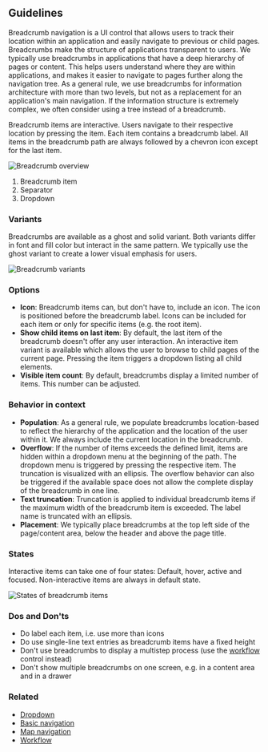 ## Guidelines

Breadcrumb navigation is a UI control that allows users to track their location within an application and easily navigate to previous or child pages.
Breadcrumbs make the structure of applications transparent to users. We typically use breadcrumbs in applications that have a deep hierarchy of pages or content. This helps users understand where they are within applications, and makes it easier to navigate to pages further along the navigation tree. As a general rule, we use breadcrumbs for information architecture with more than two levels, but not as a replacement for an application's main navigation. If the information structure is extremely complex, we often consider using a tree instead of a breadcrumb.

Breadcrumb items are interactive. Users navigate to their respective location by pressing the item. Each item contains a breadcrumb label. All items in the breadcrumb path are always followed by a chevron icon except for the last item.

![Breadcrumb overview](https://www.figma.com/design/wEptRgAezDU1z80Cn3eZ0o/iX-Pattern-Illustrations?type=design&node-id=20-8463&mode=design&t=JS1Aklcq48swr0Im-1)

1. Breadcrumb item
2. Separator
3. Dropdown

### Variants

Breadcrumbs are available as a ghost and solid variant. Both variants differ in font and fill color but interact in the same pattern. We typically use the ghost variant to create a lower visual emphasis for users.

![Breadcrumb variants](https://www.figma.com/design/wEptRgAezDU1z80Cn3eZ0o/iX-Pattern-Illustrations?type=design&node-id=20-352&mode=design&t=JS1Aklcq48swr0Im-1)

### Options

- **Icon**: Breadcrumb items can, but don't have to, include an icon. The icon is positioned before the breadcrumb label. Icons can be included for each item or only for specific items (e.g. the root item).
- **Show child items on last item**: By default, the last item of the breadcrumb doesn't offer any user interaction. An interactive item variant is available which allows the user to browse to child pages of the current page. Pressing the item triggers a dropdown listing all child elements.
- **Visible item count**: By default, breadcrumbs display a limited number of items. This number can be adjusted.

### Behavior in context

- **Population**: As a general rule, we populate breadcrumbs location-based to reflect the hierarchy of the application and the location of the user within it. We always include the current location in the breadcrumb.
- **Overflow**: If the number of items exceeds the defined limit, items are hidden within a dropdown menu at the beginning of the path. The dropdown menu is triggered by pressing the respective item. The truncation is visualized with an ellipsis. The overflow behavior can also be triggered if the available space does not allow the complete display of the breadcrumb in one line.
- **Text truncation**: Truncation is applied to individual breadcrumb items if the maximum width of the breadcrumb item is exceeded. The label name is truncated with an ellipsis.
- **Placement**: We typically place breadcrumbs at the top left side of the page/content area, below the header and above the page title.

### States

Interactive items can take one of four states: Default, hover, active and focused. Non-interactive items are always in default state.

![States of breadcrumb items](https://www.figma.com/design/wEptRgAezDU1z80Cn3eZ0o/iX-Pattern-Illustrations?type=design&node-id=120-7463&mode=design&t=JS1Aklcq48swr0Im-1)

### Dos and Don'ts

- Do label each item, i.e. use more than icons
- Do use single-line text entries as breadcrumb items have a fixed height
- Don't use breadcrumbs to display a multistep process (use the [workflow](../workflow) control instead)
- Don't show multiple breadcrumbs on one screen, e.g. in a content area and in a drawer

### Related

- [Dropdown](../dropdown)
- [Basic navigation](../basic-navigation)
- [Map navigation](../map-navigation)
- [Workflow](../workflow)
